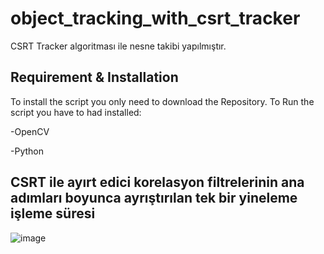 # object_tracking_with_csrt_tracker
CSRT Tracker algoritması ile nesne takibi yapılmıştır.

## Requirement & Installation
To install the script you only need to download the Repository. To Run the script you have to had installed:

-OpenCV

-Python
## CSRT ile ayırt edici korelasyon filtrelerinin ana adımları boyunca ayrıştırılan tek bir yineleme işleme süresi 
![image](https://user-images.githubusercontent.com/81264301/152055086-63609eac-6b5b-4501-aaa3-c19b6faf7004.png)


